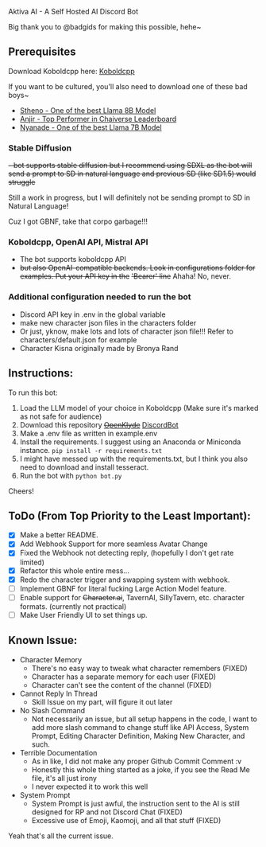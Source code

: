 Aktiva AI - A Self Hosted AI Discord Bot

Big thank you to @badgids for making this possible, hehe~

## Prerequisites

Download Koboldcpp here:
[Koboldcpp](https://github.com/LostRuins/koboldcpp)

If you want to be cultured, you'll also need to download one of these bad boys~

- [Stheno - One of the best Llama 8B Model](https://huggingface.co/Lewdiculous/L3-8B-Stheno-v3.1-GGUF-IQ-Imatrix) 
- [Anjir - Top Performer in Chaiverse Leaderboard](https://huggingface.co/Hastagaras/Anjir-8B-L3?not-for-all-audiences=true)
- [Nyanade - One of the best Llama 7B Model](https://huggingface.co/Lewdiculous/Nyanade_Stunna-Maid-7B-v0.2-GGUF-IQ-Imatrix)


### Stable Diffusion
~~- bot supports stable diffusion but I recommend using SDXL as the bot will send a prompt to SD in natural language and previous SD (like SD1.5) would struggle~~

Still a work in progress, but I will definitely not be sending prompt to SD in Natural Language! 

Cuz I got GBNF, take that corpo garbage!!!

### Koboldcpp, OpenAI API, Mistral API
- The bot supports koboldcpp API
- ~~but also OpenAI-compatible backends. Look in configurations folder for examples. Put your API key in the~~ ~~'Bearer' line~~ Ahaha! No, never.
### Additional configuration needed to run the bot
- Discord API key in .env in the global variable
- make new character json files in the characters folder
- Or just, yknow, make lots and lots of character json file!!! Refer to characters/default.json for example
- Character Kisna originally made by Bronya Rand


## Instructions:

To run this bot:

1. Load the LLM model of your choice in Koboldcpp (Make sure it's marked as not safe for audience)
2. Download this repository ~~[OpenKlyde](https://github.com/badgids/OpenKlyde)~~ [DiscordBot](https://github.com/Ambruk-chan/DiscordBot)
3. Make a .env file as written in example.env
4. Install the requirements. I suggest using an Anaconda or Miniconda instance.
    ```pip install -r requirements.txt```
5. I might have messed up with the requirements.txt, but I think you also need to download and install tesseract.
6. Run the bot with `python bot.py`

Cheers!

## ToDo (From Top Priority to the Least Important):

- [x] Make a better README.
- [x] Add Webhook Support for more seamless Avatar Change
- [x] Fixed the Webhook not detecting reply, (hopefully I don't get rate limited)
- [x] Refactor this whole entire mess...
- [x] Redo the character trigger and swapping system with webhook.
- [ ] Implement GBNF for literal fucking Large Action Model feature.
- [ ] Enable support for ~~Character.ai~~, TavernAI, SillyTavern, etc. character formats. (currently not practical)
- [ ] Make User Friendly UI to set things up.

## Known Issue:
- Character Memory 
  - There's no easy way to tweak what character remembers (FIXED)
  - Character has a separate memory for each user (FIXED)
  - Character can't see the content of the channel (FIXED)
- Cannot Reply In Thread
  - Skill Issue on my part, will figure it out later
- No Slash Command
  - Not necessarily an issue, but all setup happens in the code, I want to add more slash command to change stuff like API Access, System Prompt, Editing Character Definition, Making New Character, and such. 
- Terrible Documentation
  - As in like, I did not make any proper Github Commit Comment :v
  - Honestly this whole thing started as a joke, if you see the Read Me file, it's all just irony
  - I never expected it to work this well
- System Prompt
  - System Prompt is just awful, the instruction sent to the AI is still designed for RP and not Discord Chat (FIXED)
  - Excessive use of Emoji, Kaomoji, and all that stuff (FIXED)

Yeah that's all the current issue.
